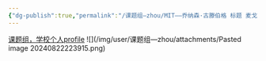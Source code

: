 ```yaml
---
{"dg-publish":true,"permalink":"/课题组—zhou/MIT——乔纳森·古滕伯格 标题 麦戈文研究所研究员/","dgPassFrontmatter":true}
---
```


[课题组，学校个人profile](https://molbio.princeton.edu/speakers/jonathan-gootenberg)
![](/img/user/课题组—zhou/attachments/Pasted image 20240822223915.png)